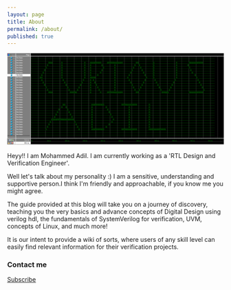 ```yaml
---
layout: page
title: About
permalink: /about/
published: true
---
```


![Curious_Adil.PNG](https://github.com/Adil3495/adil3495.github.io/blob/master/images/Curious_Adil.PNG?raw=true)


Heyy!!
I am Mohammed Adil. I am currently working as a 'RTL Design and Verification Engineer'. 

Well let's talk about my personality :)
I am a sensitive, understanding and supportive person.I think I'm  friendly and approachable, if you know me you might agree.


The guide provided at this blog will take you on a journey of discovery, teaching you the very basics and advance concepts of Digital Design using verilog hdl, the fundamentals of SystemVerilog for verification, UVM, concepts of Linux, and much more!

It is our intent to provide a wiki of sorts, where users of any skill level can easily find relevant information for their verification projects.

### Contact me

[Subscribe]({{site.baseurl}}/contact/)
